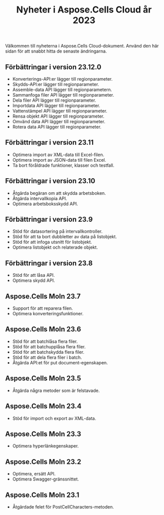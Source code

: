 ﻿---
title: Nyheter i Aspose.Cells Cloud år 2023
second_title: Documen
linktitle: Vad är nytt i 202
type: docs
weight: 30
url: /sv/new-features/2023/
keywords: What's new in aspose cells cloud. Microsoft Office Excel, Open Office Spreadsheet, CSV, PDF
description: Den här sidan beskriver de mest intressanta nya Aspose.Cells Cloud-funktionerna som introducerats i de senaste utgåvorna.
kwords: Excel, Office Moln, REST API, Kalkylblad, PDF, CSV, Json, Markdown, Nyheter i Aspose.Cells Moln
---
Välkommen till nyheterna i Aspose.Cells Cloud-dokument. Använd den här sidan för att snabbt hitta de senaste ändringarna.

## Förbättringar i version 23.12.0

- Konverterings-API:er lägger till regionparameter.
- Skydds-API:er lägger till regionparameter.
- Assemble-data API lägger till regionparametern.
- Sammanfoga filer API lägger till regionparameter.
- Dela filer API lägger till regionparameter.
- Importdata API lägger till regionparameter.
- Vattenstämpel API lägger till regionparameter.
- Rensa objekt API lägger till regionparameter.
- Omvänd data API lägger till regionparameter.
- Rotera data API lägger till regionparameter.

## Förbättringar i version 23.11

- Optimera import av XML-data till Excel-filen.
- Optimera import av JSON-data till filen Excel.
- Ta bort föråldrade funktioner, klasser och testfall.

## Förbättringar i version 23.10

- Åtgärda begäran om att skydda arbetsboken.
- Åtgärda intervallkopia API.
- Optimera arbetsboksskydd API.

## Förbättringar i version 23.9

- Stöd för datasortering på intervallkontroller.
- Stöd för att ta bort dubbletter av data på listobjekt.
- Stöd för att infoga utsnitt för listobjekt.
- Optimera listobjekt och relaterade objekt.

## Förbättringar i version 23.8

- Stöd för att låsa API.
- Optimera skydd API.

## Aspose.Cells Moln 23.7

- Support för att reparera filen.
- Optimera konverteringsfunktioner.

## Aspose.Cells Moln 23.6

- Stöd för att batchlåsa flera filer.
- Stöd för att batchupplåsa flera filer.
- Stöd för att batchskydda flera filer.
- Stöd för att dela flera filer i batch.
- Åtgärda API:et för put document-egenskapen.

## Aspose.Cells Moln 23.5

- Åtgärda några metoder som är felstavade.

## Aspose.Cells Moln 23.4

- Stöd för import och export av XML-data.

## Aspose.Cells Moln 23.3

- Optimera hyperlänkegenskaper.

## Aspose.Cells Moln 23.2

- Optimera, ersätt API.
- Optimera Swagger-gränssnittet.

## Aspose.Cells Moln 23.1

- Åtgärdade felet för PostCellCharacters-metoden.
